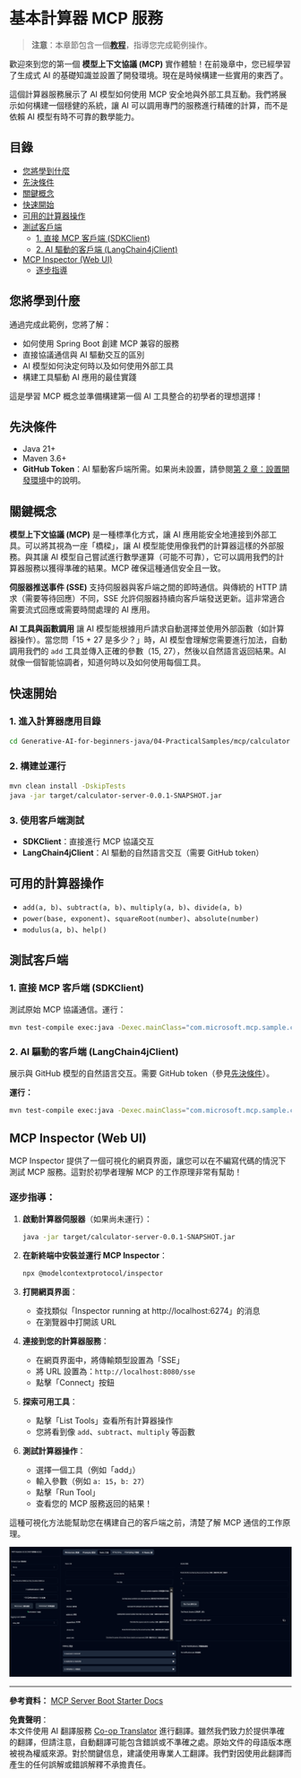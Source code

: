 <!--
CO_OP_TRANSLATOR_METADATA:
{
  "original_hash": "5bd7a347d6ed1d706443f9129dd29dd9",
  "translation_date": "2025-07-25T09:02:24+00:00",
  "source_file": "04-PracticalSamples/mcp/calculator/README.md",
  "language_code": "tw"
}
-->
# 基本計算器 MCP 服務

>**注意**：本章節包含一個[**教程**](./TUTORIAL.md)，指導您完成範例操作。

歡迎來到您的第一個 **模型上下文協議 (MCP)** 實作體驗！在前幾章中，您已經學習了生成式 AI 的基礎知識並設置了開發環境。現在是時候構建一些實用的東西了。

這個計算器服務展示了 AI 模型如何使用 MCP 安全地與外部工具互動。我們將展示如何構建一個穩健的系統，讓 AI 可以調用專門的服務進行精確的計算，而不是依賴 AI 模型有時不可靠的數學能力。

## 目錄

- [您將學到什麼](../../../../../04-PracticalSamples/mcp/calculator)
- [先決條件](../../../../../04-PracticalSamples/mcp/calculator)
- [關鍵概念](../../../../../04-PracticalSamples/mcp/calculator)
- [快速開始](../../../../../04-PracticalSamples/mcp/calculator)
- [可用的計算器操作](../../../../../04-PracticalSamples/mcp/calculator)
- [測試客戶端](../../../../../04-PracticalSamples/mcp/calculator)
  - [1. 直接 MCP 客戶端 (SDKClient)](../../../../../04-PracticalSamples/mcp/calculator)
  - [2. AI 驅動的客戶端 (LangChain4jClient)](../../../../../04-PracticalSamples/mcp/calculator)
- [MCP Inspector (Web UI)](../../../../../04-PracticalSamples/mcp/calculator)
  - [逐步指導](../../../../../04-PracticalSamples/mcp/calculator)

## 您將學到什麼

通過完成此範例，您將了解：
- 如何使用 Spring Boot 創建 MCP 兼容的服務
- 直接協議通信與 AI 驅動交互的區別
- AI 模型如何決定何時以及如何使用外部工具
- 構建工具驅動 AI 應用的最佳實踐

這是學習 MCP 概念並準備構建第一個 AI 工具整合的初學者的理想選擇！

## 先決條件

- Java 21+
- Maven 3.6+
- **GitHub Token**：AI 驅動客戶端所需。如果尚未設置，請參閱[第 2 章：設置開發環境](../../../02-SetupDevEnvironment/README.md)中的說明。

## 關鍵概念

**模型上下文協議 (MCP)** 是一種標準化方式，讓 AI 應用能安全地連接到外部工具。可以將其視為一座「橋樑」，讓 AI 模型能使用像我們的計算器這樣的外部服務。與其讓 AI 模型自己嘗試進行數學運算（可能不可靠），它可以調用我們的計算器服務以獲得準確的結果。MCP 確保這種通信安全且一致。

**伺服器推送事件 (SSE)** 支持伺服器與客戶端之間的即時通信。與傳統的 HTTP 請求（需要等待回應）不同，SSE 允許伺服器持續向客戶端發送更新。這非常適合需要流式回應或需要時間處理的 AI 應用。

**AI 工具與函數調用** 讓 AI 模型能根據用戶請求自動選擇並使用外部函數（如計算器操作）。當您問「15 + 27 是多少？」時，AI 模型會理解您需要進行加法，自動調用我們的 `add` 工具並傳入正確的參數（15, 27），然後以自然語言返回結果。AI 就像一個智能協調者，知道何時以及如何使用每個工具。

## 快速開始

### 1. 進入計算器應用目錄
```bash
cd Generative-AI-for-beginners-java/04-PracticalSamples/mcp/calculator
```

### 2. 構建並運行
```bash
mvn clean install -DskipTests
java -jar target/calculator-server-0.0.1-SNAPSHOT.jar
```

### 3. 使用客戶端測試
- **SDKClient**：直接進行 MCP 協議交互
- **LangChain4jClient**：AI 驅動的自然語言交互（需要 GitHub token）

## 可用的計算器操作

- `add(a, b)`、`subtract(a, b)`、`multiply(a, b)`、`divide(a, b)`
- `power(base, exponent)`、`squareRoot(number)`、`absolute(number)`
- `modulus(a, b)`、`help()`

## 測試客戶端

### 1. 直接 MCP 客戶端 (SDKClient)
測試原始 MCP 協議通信。運行：
```bash
mvn test-compile exec:java -Dexec.mainClass="com.microsoft.mcp.sample.client.SDKClient" -Dexec.classpathScope=test
```

### 2. AI 驅動的客戶端 (LangChain4jClient)
展示與 GitHub 模型的自然語言交互。需要 GitHub token（參見[先決條件](../../../../../04-PracticalSamples/mcp/calculator)）。

**運行：**
```bash
mvn test-compile exec:java -Dexec.mainClass="com.microsoft.mcp.sample.client.LangChain4jClient" -Dexec.classpathScope=test
```

## MCP Inspector (Web UI)

MCP Inspector 提供了一個可視化的網頁界面，讓您可以在不編寫代碼的情況下測試 MCP 服務。這對於初學者理解 MCP 的工作原理非常有幫助！

### 逐步指導：

1. **啟動計算器伺服器**（如果尚未運行）：
   ```bash
   java -jar target/calculator-server-0.0.1-SNAPSHOT.jar
   ```

2. **在新終端中安裝並運行 MCP Inspector**：
   ```bash
   npx @modelcontextprotocol/inspector
   ```

3. **打開網頁界面**：
   - 查找類似「Inspector running at http://localhost:6274」的消息
   - 在瀏覽器中打開該 URL

4. **連接到您的計算器服務**：
   - 在網頁界面中，將傳輸類型設置為「SSE」
   - 將 URL 設置為：`http://localhost:8080/sse`
   - 點擊「Connect」按鈕

5. **探索可用工具**：
   - 點擊「List Tools」查看所有計算器操作
   - 您將看到像 `add`、`subtract`、`multiply` 等函數

6. **測試計算器操作**：
   - 選擇一個工具（例如「add」）
   - 輸入參數（例如 `a: 15`，`b: 27`）
   - 點擊「Run Tool」
   - 查看您的 MCP 服務返回的結果！

這種可視化方法能幫助您在構建自己的客戶端之前，清楚了解 MCP 通信的工作原理。

![npx inspector](../../../../../translated_images/tool.214c70103694335c4cfdc2d624373dfce4b0162f6aea089ac1da9051fb563b7f.tw.png)

---
**參考資料：** [MCP Server Boot Starter Docs](https://docs.spring.io/spring-ai/reference/api/mcp/mcp-server-boot-starter-docs.html)

**免責聲明**：  
本文件使用 AI 翻譯服務 [Co-op Translator](https://github.com/Azure/co-op-translator) 進行翻譯。雖然我們致力於提供準確的翻譯，但請注意，自動翻譯可能包含錯誤或不準確之處。原始文件的母語版本應被視為權威來源。對於關鍵信息，建議使用專業人工翻譯。我們對因使用此翻譯而產生的任何誤解或錯誤解釋不承擔責任。